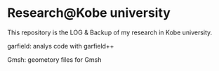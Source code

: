 # Research@Kobe university
This repository is the LOG & Backup of my research in Kobe university.

garfield: analys code with garfield++

Gmsh: geometory files for Gmsh
